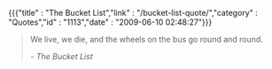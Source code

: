 {{{"title" : "The Bucket List","link" : "/bucket-list-quote/","category" : "Quotes","id" : "1113","date" : "2009-06-10 02:48:27"}}}
> We live, we die, and the wheels on the bus go round and round.> 
> <cite>- The Bucket List<cite>